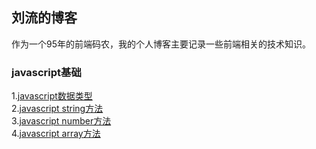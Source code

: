 ## 刘流的博客
作为一个95年的前端码农，我的个人博客主要记录一些前端相关的技术知识。
### javascript基础
1.[javascript数据类型](https://github.com/liuliu1995/blog/issues/1)<br>
2.[javascript string方法](https://github.com/liuliu1995/blog/issues/2)<br>
3.[javascript number方法](https://github.com/liuliu1995/blog/issues/3)<br>
4.[javascript array方法](https://github.com/liuliu1995/blog/issues/4)<br>
